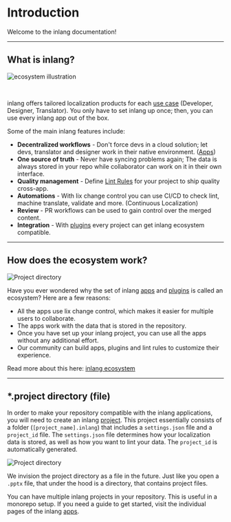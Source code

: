 # Introduction

Welcome to the inlang documentation!

---

## What is inlang?

![ecosystem illustration](https://cdn.jsdelivr.net/gh/opral/monorepo@latest/inlang/documentation/ecosystem/assets/ecosystem-atom.jpg)

<br>

inlang offers tailored localization products for each [use case](/#personas) (Developer, Designer, Translator). You only have to set inlang up once; then, you can use every inlang app out of the box. 

Some of the main inlang features include:

- **Decentralized workflows** - Don't force devs in a cloud solution; let devs, translator and designer work in their native environment. ([Apps](/c/apps))
- **One source of truth** - Never have syncing problems again; The data is always stored in your repo while collaborator can work on it in their own interface.
- **Quality management** - Define [Lint Rules](/documentation/lint-rule) for your project to ship quality cross-app. 
- **Automations** - With lix change control you can use CI/CD to check lint, machine translate, validate and more. (Continuous Localization)
- **Review** - PR workflows can be used to gain control over the merged content.
- **Integration** - With [plugins](/c/plugins) every project can get inlang ecosystem compatible.

---

## How does the ecosystem work?

![Project directory](https://cdn.jsdelivr.net/gh/opral/monorepo@latest/inlang/documentation/ecosystem/assets/ecosystem_new.png)

Have you ever wondered why the set of inlang [apps](/documentation/concept/app) and [plugins](/documentation/plugin) is called an ecosystem? Here are a few reasons: 

- All the apps use lix change control, which makes it easier for multiple users to collaborate. 
- The apps work with the data that is stored in the repository. 
- Once you have set up your inlang project, you can use all the apps without any additional effort.
- Our community can build apps, plugins and lint rules to customize their experience.

Read more about this here: [inlang ecosystem](/g/7777asdy/)

---

## *.project directory (file)

In order to make your repository compatible with the inlang applications, you will need to create an inlang [project](/documentation/concept/project). This project essentially consists of a folder (`[project_name].inlang`) that includes a `settings.json` file and a `project_id` file. The `settings.json` file determines how your localization data is stored, as well as how you want to lint your data. The `project_id` is automatically generated.

![Project directory](https://cdn.jsdelivr.net/gh/opral/monorepo@latest/inlang/documentation/ecosystem/assets/project_new3.png)

We invision the project directory as a file in the future. Just like you open a `.pptx` file, that under the hood is a directory, that contains project files. 

You can have multiple inlang projects in your repository. This is useful in a monorepo setup. If you need a guide to get started, visit the individual pages of the inlang [apps](/c/apps).

<br/>

<doc-links>
    <doc-link title="inlang sdk" icon="mdi:book-open-page-variant" href="/documentation/sdk" description="Start build with the inlang sdk."></doc-link>
	<doc-link title="inlang architecture" icon="mdi:skip-next" href="/documentation/architecture" description="Learn more about inlangs architecture."></doc-link>
</doc-links>

<br/>
<br/>
<br/>